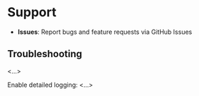 # Support
- **Issues**: Report bugs and feature requests via GitHub Issues

## Troubleshooting
<...>


Enable detailed logging:
<...>
